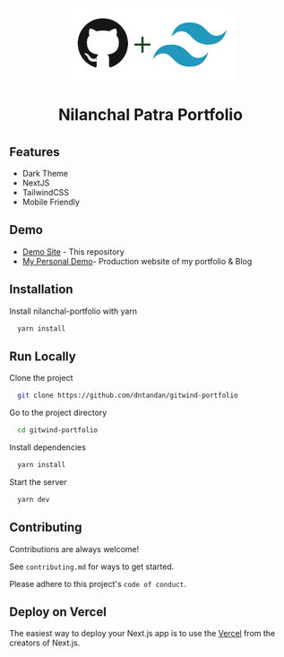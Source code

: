 <p align="center">
  <br>
  <a href="https://getresources.ml">
    <img src="public/gitwind-logo.png" width="300"/>
  </a>
</p>

<div align="center">
<h1 style="margin-bottom:-10px;">Nilanchal Patra Portfolio</h1>
<br>
</div>
 
## Features

- Dark Theme
- NextJS
- TailwindCSS
- Mobile Friendly


## Demo

- [Demo Site](https://gitwind.ml) - This repository
- [My Personal Demo](https://dntandan.ml)- Production website of my portfolio & Blog


## Installation

Install nilanchal-portfolio with yarn

```bash
  yarn install
```

## Run Locally

Clone the project

```bash
  git clone https://github.com/dntandan/gitwind-portfolio
```

Go to the project directory

```bash
  cd gitwind-portfolio
```

Install dependencies

```bash
  yarn install
```

Start the server

```bash
  yarn dev
```

## Contributing

Contributions are always welcome!

See `contributing.md` for ways to get started.

Please adhere to this project's `code of conduct`.

## Deploy on Vercel

The easiest way to deploy your Next.js app is to use the [Vercel](https://vercel.com/) from the creators of Next.js.

